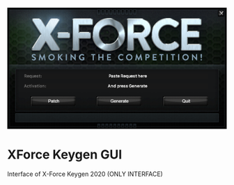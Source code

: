 ![alt text](https://github.com/JeanxPereira/XForce-2020/blob/main/preview-xf2020.png?raw=true)

# XForce Keygen GUI
Interface of X-Force Keygen 2020 (ONLY INTERFACE)
